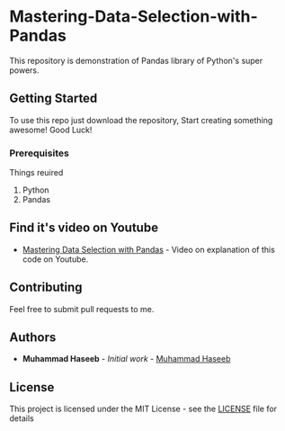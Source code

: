 # Mastering-Data-Selection-with-Pandas
This repository is demonstration of Pandas library of Python's super powers.
<br>
## Getting Started

To use this repo just download the repository, Start creating something awesome! Good Luck!

### Prerequisites

Things reuired<br>
1. Python
2. Pandas

## Find it's video on Youtube

* [Mastering Data Selection with Pandas](https://youtu.be/QNhfbAcuPW4) - Video on explanation of this code on Youtube.

## Contributing

Feel free to submit pull requests to me.


## Authors

* **Muhammad Haseeb** - *Initial work* - [Muhammad Haseeb](https://github.com/iam-mhaseeb)


## License

This project is licensed under the MIT License - see the [LICENSE](LICENSE) file for details

